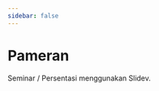 ```yaml
---
sidebar: false
---
```


# Pameran

Seminar / Persentasi menggunakan Slidev.

<!-- Edit in ./docs/.vitepress/showcases.ts -->
<ShowCases />
